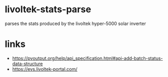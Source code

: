 # livoltek-stats-parse
parses the stats produced by the livoltek hyper-5000 solar inverter

# links
- https://pvoutput.org/help/api_specification.html#api-add-batch-status-data-structure
- https://evs.livoltek-portal.com/
